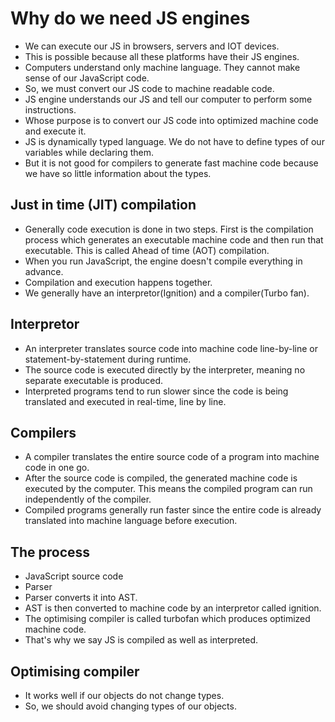 # Why do we need JS engines

- We can execute our JS in browsers, servers and IOT devices.
- This is possible because all these platforms have their JS engines.
- Computers understand only machine language. They cannot make sense of our JavaScript code.
- So, we must convert our JS code to machine readable code.
- JS engine understands our JS and tell our computer to perform some instructions.
- Whose purpose is to convert our JS code into optimized machine code and execute it.
- JS is dynamically typed language. We do not have to define types of our variables while declaring them.
- But it is not good for compilers to generate fast machine code because we have so little information about the types.

## Just in time (JIT) compilation

- Generally code execution is done in two steps. First is the compilation process which generates an executable machine code and then run that executable. This is called Ahead of time (AOT) compilation.
- When you run JavaScript, the engine doesn't compile everything in advance.
- Compilation and execution happens together.
- We generally have an interpretor(Ignition) and a compiler(Turbo fan).


## Interpretor

-  An interpreter translates source code into machine code line-by-line or statement-by-statement during runtime.
-  The source code is executed directly by the interpreter, meaning no separate executable is produced.
-  Interpreted programs tend to run slower since the code is being translated and executed in real-time, line by line.

## Compilers

- A compiler translates the entire source code of a program into machine code in one go.
- After the source code is compiled, the generated machine code is executed by the computer. This means the compiled program can run independently of the compiler.
- Compiled programs generally run faster since the entire code is already translated into machine language before execution.

## The process

- JavaScript source code
- Parser
- Parser converts it into AST.
- AST is then converted to machine code by an interpretor called ignition.
- The optimising compiler is called turbofan which produces optimized machine code.
- That's why we say JS is compiled as well as interpreted.

## Optimising compiler

- It works well if our objects do not change types.
- So, we should avoid changing types of our objects.

